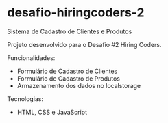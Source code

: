 # desafio-hiringcoders-2
Sistema de Cadastro de Clientes e Produtos

Projeto desenvolvido para o Desafio #2 Hiring Coders.

Funcionalidades:

- Formulário de Cadastro de Clientes
- Formulário de Cadastro de Produtos
- Armazenamento dos dados no localstorage

Tecnologias:
- HTML, CSS e JavaScript
